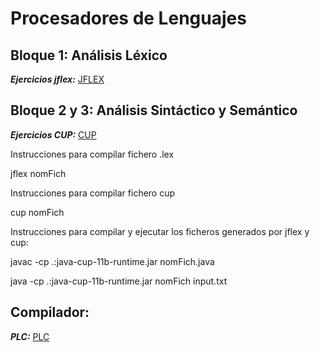 # Procesadores de Lenguajes

## Bloque 1: Análisis Léxico

***Ejercicios jflex:*** [JFLEX](https://github.com/Hidden-Process/ProLeng/tree/main/jflex)

## Bloque 2 y 3: Análisis Sintáctico y Semántico

***Ejercicios CUP:*** [CUP](https://github.com/Hidden-Process/ProLeng/tree/main/cup)

Instrucciones para compilar fichero .lex

jflex nomFich

Instrucciones para compilar fichero cup

cup nomFich

Instrucciones para compilar y ejecutar los ficheros generados por jflex y cup:

javac -cp .:java-cup-11b-runtime.jar nomFich.java

java -cp .:java-cup-11b-runtime.jar nomFich input.txt

## Compilador:

***PLC:*** [PLC](https://github.com/Hidden-Process/ProLeng/tree/main/compilador/PLC)
